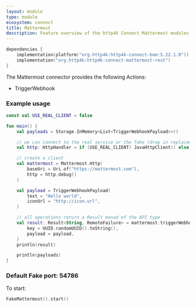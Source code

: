 ```yaml
---
layout: module
type: module
ecosystem: connect
title: Mattermost
description: Feature overview of the http4k Connect Mattermost modules
---
```


```kotlin
dependencies {
    implementation(platform("org.http4k:http4k-connect-bom:5.22.1.0"))
    implementation("org.http4k:http4k-connect-mattermost-rest")
}
```

The Mattermost connector provides the following Actions:

- TriggerWebhook

### Example usage

```kotlin
const val USE_REAL_CLIENT = false

fun main() {
    val payloads = Storage.InMemory<List<TriggerWebhookPayload>>()

    // we can connect to the real service or the fake (drop in replacement)
    val http: HttpHandler = if (USE_REAL_CLIENT) JavaHttpClient() else FakeMattermost(payloads)

    // create a client
    val mattermost = Mattermost.Http(
        baseUri = Uri.of("https://mattermost.com"),
        http = http.debug()
    )

    val payload = TriggerWebhookPayload(
        text = "Hello world",
        iconUrl = "http://icon.url",
    )

    // all operations return a Result monad of the API type
    val result: Result<String, RemoteFailure> = mattermost.triggerWebhook(
        key = UUID.randomUUID().toString(),
        payload = payload,
    )
    println(result)

    println(payloads)
}
```

### Default Fake port: 54786

To start:

```kotlin
FakeMattermost().start()
```
